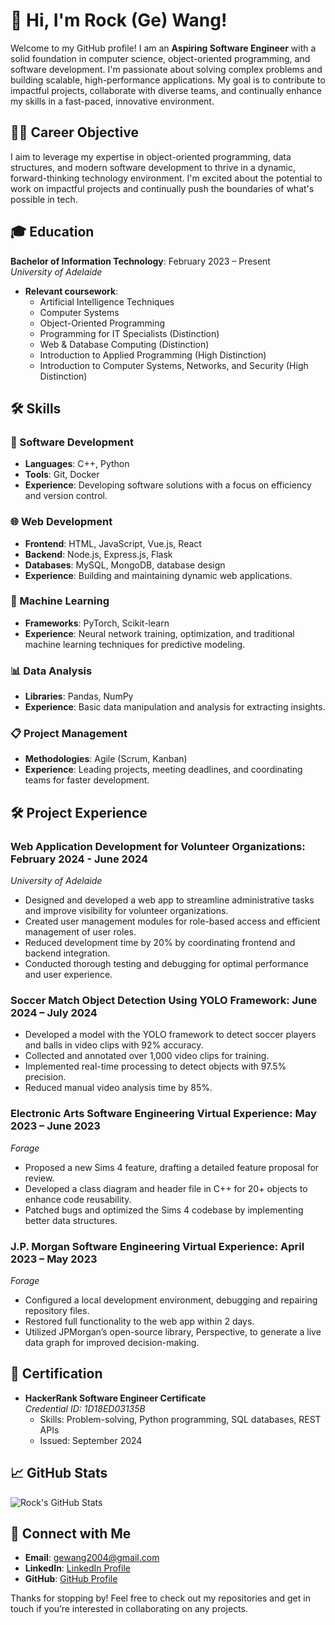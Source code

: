 # 👋 Hi, I'm Rock (Ge) Wang!

Welcome to my GitHub profile! I am an **Aspiring Software Engineer** with a solid foundation in computer science, object-oriented programming, and software development. I'm passionate about solving complex problems and building scalable, high-performance applications. My goal is to contribute to impactful projects, collaborate with diverse teams, and continually enhance my skills in a fast-paced, innovative environment.

## 👨‍💻 Career Objective
I aim to leverage my expertise in object-oriented programming, data structures, and modern software development to thrive in a dynamic, forward-thinking technology environment. I'm excited about the potential to work on impactful projects and continually push the boundaries of what's possible in tech.

## 🎓 Education
**Bachelor of Information Technology**: February 2023 – Present  
*University of Adelaide*  
- **Relevant coursework**:  
  - Artificial Intelligence Techniques  
  - Computer Systems  
  - Object-Oriented Programming  
  - Programming for IT Specialists (Distinction)  
  - Web & Database Computing (Distinction)  
  - Introduction to Applied Programming (High Distinction)  
  - Introduction to Computer Systems, Networks, and Security (High Distinction)

## 🛠 Skills

### 🔧 Software Development
- **Languages**: C++, Python
- **Tools**: Git, Docker
- **Experience**: Developing software solutions with a focus on efficiency and version control.

### 🌐 Web Development
- **Frontend**: HTML, JavaScript, Vue.js, React
- **Backend**: Node.js, Express.js, Flask
- **Databases**: MySQL, MongoDB, database design
- **Experience**: Building and maintaining dynamic web applications.

### 🧠 Machine Learning
- **Frameworks**: PyTorch, Scikit-learn
- **Experience**: Neural network training, optimization, and traditional machine learning techniques for predictive modeling.

### 📊 Data Analysis
- **Libraries**: Pandas, NumPy
- **Experience**: Basic data manipulation and analysis for extracting insights.

### 📋 Project Management
- **Methodologies**: Agile (Scrum, Kanban)
- **Experience**: Leading projects, meeting deadlines, and coordinating teams for faster development.

## 🛠 Project Experience

### Web Application Development for Volunteer Organizations: February 2024 - June 2024
*University of Adelaide*
- Designed and developed a web app to streamline administrative tasks and improve visibility for volunteer organizations.
- Created user management modules for role-based access and efficient management of user roles.
- Reduced development time by 20% by coordinating frontend and backend integration.
- Conducted thorough testing and debugging for optimal performance and user experience.

### Soccer Match Object Detection Using YOLO Framework: June 2024 – July 2024
- Developed a model with the YOLO framework to detect soccer players and balls in video clips with 92% accuracy.
- Collected and annotated over 1,000 video clips for training.
- Implemented real-time processing to detect objects with 97.5% precision.
- Reduced manual video analysis time by 85%.

### Electronic Arts Software Engineering Virtual Experience: May 2023 – June 2023
*Forage*
- Proposed a new Sims 4 feature, drafting a detailed feature proposal for review.
- Developed a class diagram and header file in C++ for 20+ objects to enhance code reusability.
- Patched bugs and optimized the Sims 4 codebase by implementing better data structures.

### J.P. Morgan Software Engineering Virtual Experience: April 2023 – May 2023
*Forage*
- Configured a local development environment, debugging and repairing repository files.
- Restored full functionality to the web app within 2 days.
- Utilized JPMorgan’s open-source library, Perspective, to generate a live data graph for improved decision-making.

## 📜 Certification
- **HackerRank Software Engineer Certificate**  
  *Credential ID: 1D18ED03135B*  
  - Skills: Problem-solving, Python programming, SQL databases, REST APIs  
  - Issued: September 2024

## 📈 GitHub Stats
![Rock's GitHub Stats](https://github-readme-stats.vercel.app/api?username=yourusername&show_icons=true&theme=radical)

## 🔗 Connect with Me
- **Email**: [gewang2004@gmail.com](mailto:gewang2004@gmail.com)
- **LinkedIn**: [LinkedIn Profile](https://www.linkedin.com/in/yourprofile)
- **GitHub**: [GitHub Profile](https://github.com/yourusername)

Thanks for stopping by! Feel free to check out my repositories and get in touch if you’re interested in collaborating on any projects.
